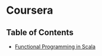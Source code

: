 # Coursera

## Table of Contents

- [Functional Programming in Scala](./functional-programming-principles-in-scala)
